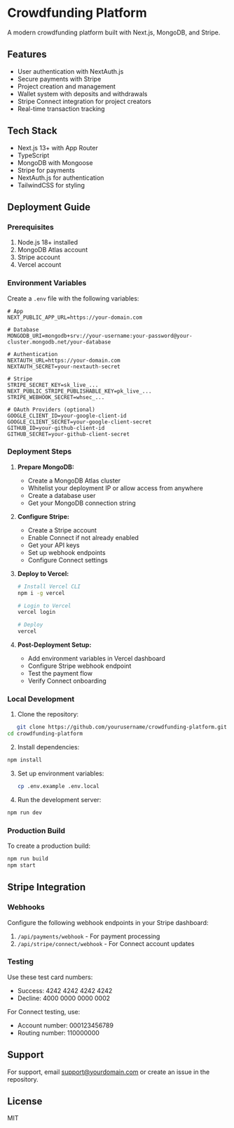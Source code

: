 # Crowdfunding Platform

A modern crowdfunding platform built with Next.js, MongoDB, and Stripe.

## Features

- User authentication with NextAuth.js
- Secure payments with Stripe
- Project creation and management
- Wallet system with deposits and withdrawals
- Stripe Connect integration for project creators
- Real-time transaction tracking

## Tech Stack

- Next.js 13+ with App Router
- TypeScript
- MongoDB with Mongoose
- Stripe for payments
- NextAuth.js for authentication
- TailwindCSS for styling

## Deployment Guide

### Prerequisites

1. Node.js 18+ installed
2. MongoDB Atlas account
3. Stripe account
4. Vercel account

### Environment Variables

Create a `.env` file with the following variables:

```env
# App
NEXT_PUBLIC_APP_URL=https://your-domain.com

# Database
MONGODB_URI=mongodb+srv://your-username:your-password@your-cluster.mongodb.net/your-database

# Authentication
NEXTAUTH_URL=https://your-domain.com
NEXTAUTH_SECRET=your-nextauth-secret

# Stripe
STRIPE_SECRET_KEY=sk_live_...
NEXT_PUBLIC_STRIPE_PUBLISHABLE_KEY=pk_live_...
STRIPE_WEBHOOK_SECRET=whsec_...

# OAuth Providers (optional)
GOOGLE_CLIENT_ID=your-google-client-id
GOOGLE_CLIENT_SECRET=your-google-client-secret
GITHUB_ID=your-github-client-id
GITHUB_SECRET=your-github-client-secret
```

### Deployment Steps

1. **Prepare MongoDB:**
   - Create a MongoDB Atlas cluster
   - Whitelist your deployment IP or allow access from anywhere
   - Create a database user
   - Get your MongoDB connection string

2. **Configure Stripe:**
   - Create a Stripe account
   - Enable Connect if not already enabled
   - Get your API keys
   - Set up webhook endpoints
   - Configure Connect settings

3. **Deploy to Vercel:**
   ```bash
   # Install Vercel CLI
   npm i -g vercel

   # Login to Vercel
   vercel login

   # Deploy
   vercel
   ```

4. **Post-Deployment Setup:**
   - Add environment variables in Vercel dashboard
   - Configure Stripe webhook endpoint
   - Test the payment flow
   - Verify Connect onboarding

### Local Development

1. Clone the repository:
```bash
   git clone https://github.com/yourusername/crowdfunding-platform.git
cd crowdfunding-platform
```

2. Install dependencies:
```bash
npm install
```

3. Set up environment variables:
   ```bash
   cp .env.example .env.local
   ```

4. Run the development server:
```bash
npm run dev
```

### Production Build

To create a production build:

```bash
npm run build
npm start
```

## Stripe Integration

### Webhooks

Configure the following webhook endpoints in your Stripe dashboard:

1. `/api/payments/webhook` - For payment processing
2. `/api/stripe/connect/webhook` - For Connect account updates

### Testing

Use these test card numbers:
- Success: 4242 4242 4242 4242
- Decline: 4000 0000 0000 0002

For Connect testing, use:
- Account number: 000123456789
- Routing number: 110000000

## Support

For support, email support@yourdomain.com or create an issue in the repository.

## License

MIT

